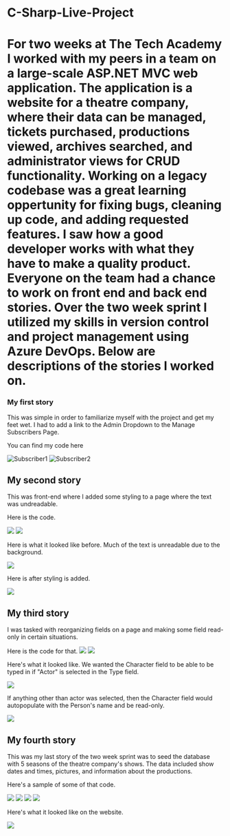 # C-Sharp-Live-Project
# For two weeks at The Tech Academy I worked with my peers in a team on a large-scale ASP.NET MVC web application. The application is a website for a theatre company, where their data can be managed, tickets purchased, productions viewed, archives searched, and administrator views for CRUD functionality. Working on a legacy codebase was a great learning oppertunity for fixing bugs, cleaning up code, and adding requested features. I saw how a good developer works with what they have to make a quality product. Everyone on the team had a chance to work on front end and back end stories. Over the two week sprint I utilized my skills in version control and project management using Azure DevOps.  Below are descriptions of the stories I worked on.

### **My first story** 
This was simple in order to familiarize myself with the project and get my feet wet.  I had to add a link to the Admin Dropdown to the Manage Subscribers Page. 


You can find my code here 

![Subscriber1](/subcriberindexlink3.jpg) ![Subscriber2](/subcriberindexlink2.jpg)

## **My second story** 
This was front-end where I added some styling to a page where the text was undreadable. 

Here is the code.

![](/createsubscriberstyling4.jpg) ![](/createsubscriberstyling5.jpg) 

Here is what it looked like before. Much of the text is unreadable due to the background. 

![](/createsubscriberstyling2.jpg)  

Here is after styling is added.

![](/createsubscriberstyling3.jpg)

## **My third story** 
I was tasked with reorganizing fields on a page and making some field read-only in certain situations.  

Here is the code for that. ![](/partcreate1.jpg)  ![](/partcreate2.jpg) 

Here's what it looked like.  We wanted the Character field to be able to be typed in if "Actor" is selected in the Type field.

![](/partcreate4.jpg) 

If anything other than actor was selected, then the Character field would autopopulate with the Person's name and be read-only.

![](/partcreate5.jpg)

## **My fourth story** 
This was my last story of the two week sprint was to seed the database with 5 seasons of the theatre company's shows.  The data included show dates and times, pictures, and information about the productions.  

Here's a sample of some of that code. 

![](/seedseasons3.jpg)  ![](/seedseasons4.jpg) ![](/seedseasons5.jpg) ![](/seedseasons8.jpg) 

Here's what it looked like on the website.

![](/seedseasons9.jpg)
